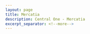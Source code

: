 ```yaml
---
layout: page
title: Mercatia
description: Central One - Mercatia
excerpt_separator: <!--more-->
---
```


